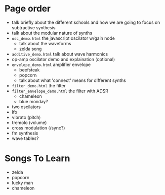 # Page order
- talk briefly about the different schools and how we are going to focus on
  subtractive synthesis
- talk about the modular nature of synths
- `osc_demo.html` the javascript oscilator w/gain node
  - talk about the waveforms
  - zelda song
- `additive_demo.html` talk about wave harmonics
- op-amp oscilator demo and explaination (optional)
- `envelope_demo.html` amplifier envelope
  - beefsteak
  - popcorn
  - talk about what 'connect' means for different synths
- `filter_demo.html` the filter
- `filter_envelope_demo.html` the filter with ADSR
  - chameleon
  - blue monday?
- two oscilators
- lfo
 - vibrato (pitch)
 - tremolo (volume)
- cross modulation (/sync?)
- fm synthesis
- wave tables?

# Songs To Learn
- zelda
- popcorn
- lucky man
- chameleon 
